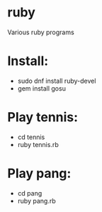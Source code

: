 ruby
====

Various ruby programs

# Install:
* sudo dnf install ruby-devel
* gem install gosu

# Play tennis:
* cd tennis
* ruby tennis.rb

# Play pang:
* cd pang
* ruby pang.rb
